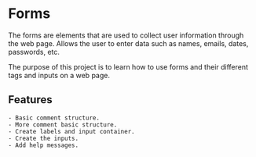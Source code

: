 # Forms

The forms are elements that are used to collect user information through the web page. Allows the user to enter data such as names, emails, dates, passwords, etc.

The purpose of this project is to learn how to use forms and their different tags and inputs on a web page.

## Features

    - Basic comment structure.
    - More comment basic structure.
    - Create labels and input container.
    - Create the inputs.
    - Add help messages.
